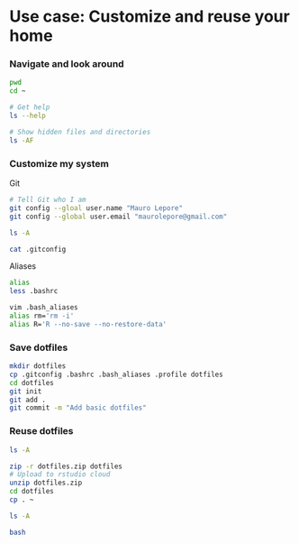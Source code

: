 # Use case: Customize and reuse your home

### Navigate and look around

```bash
pwd
cd ~

# Get help
ls --help

# Show hidden files and directories
ls -AF
```

### Customize my system

Git

```bash
# Tell Git who I am
git config --gloal user.name "Mauro Lepore"
git config --global user.email "maurolepore@gmail.com"

ls -A

cat .gitconfig
```

Aliases

```bash
alias
less .bashrc

vim .bash_aliases
alias rm='rm -i'
alias R='R --no-save --no-restore-data'
```

### Save dotfiles

```bash
mkdir dotfiles
cp .gitconfig .bashrc .bash_aliases .profile dotfiles
cd dotfiles
git init
git add .
git commit -m "Add basic dotfiles"
```

### Reuse dotfiles

```bash
ls -A

zip -r dotfiles.zip dotfiles
# Upload to rstudio cloud
unzip dotfiles.zip
cd dotfiles
cp . ~

ls -A

bash
```

